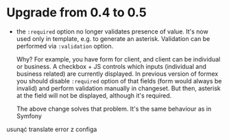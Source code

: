 # Upgrade from 0.4 to 0.5

* the `:required` option no longer validates presence of value. It's now used only in template, 
  e.g. to generate an asterisk. Validation can be performed via `:validation` option.

  Why? For example, you have form for client, and client can be individual or business.
  A checkbox + JS controls which inputs (individual and business related) are currently 
  displayed. In previous version of formex you should disable `:required` option of that fields 
  (form would always be invalid) and perform validation manually in changeset. 
  But then, asterisk at the field will not be displayed, although it's required.

  The above change solves that problem. It's the same behaviour as in Symfony 


usunąć translate error z configa